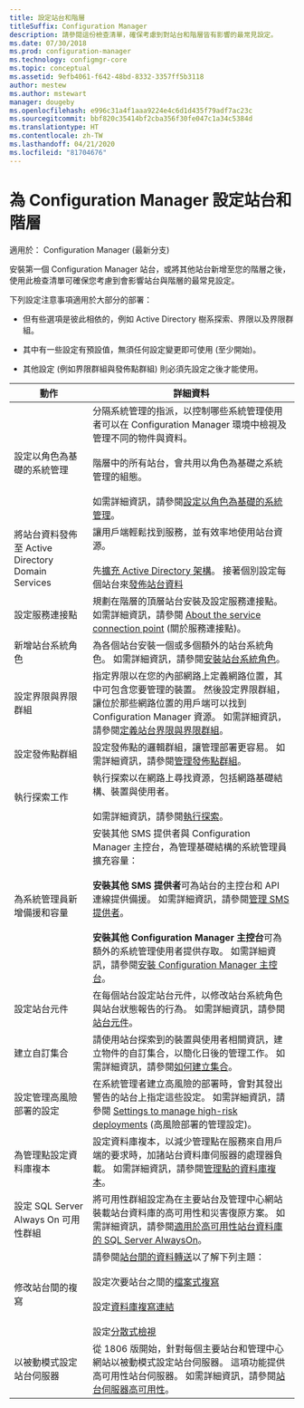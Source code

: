 ```yaml
---
title: 設定站台和階層
titleSuffix: Configuration Manager
description: 請參閱這份檢查清單，確保考慮到對站台和階層皆有影響的最常見設定。
ms.date: 07/30/2018
ms.prod: configuration-manager
ms.technology: configmgr-core
ms.topic: conceptual
ms.assetid: 9efb4061-f642-48bd-8332-3357ff5b3118
author: mestew
ms.author: mstewart
manager: dougeby
ms.openlocfilehash: e996c31a4f1aaa9224e4c6d1d435f79adf7ac23c
ms.sourcegitcommit: bbf820c35414bf2cba356f30fe047c1a34c5384d
ms.translationtype: HT
ms.contentlocale: zh-TW
ms.lasthandoff: 04/21/2020
ms.locfileid: "81704676"
---
```

# <a name="configure-sites-and-hierarchies-for-configuration-manager"></a>為 Configuration Manager 設定站台和階層

適用於：  Configuration Manager (最新分支)

安裝第一個 Configuration Manager 站台，或將其他站台新增至您的階層之後，使用此檢查清單可確保您考慮到會影響站台與階層的最常見設定。  

下列設定注意事項適用於大部分的部署：  

- 但有些選項是彼此相依的，例如 Active Directory 樹系探索、界限以及界限群組。  

- 其中有一些設定有預設值，無須任何設定變更即可使用 (至少開始)。  

- 其他設定 (例如界限群組與發佈點群組) 則必須先設定之後才能使用。  

| 動作 | 詳細資料 |  
|------------|-------------|  
| 設定以角色為基礎的系統管理 | 分隔系統管理的指派，以控制哪些系統管理使用者可以在 Configuration Manager 環境中檢視及管理不同的物件與資料。<br /><br /> 階層中的所有站台，會共用以角色為基礎之系統管理的組態。   <br/><br/>如需詳細資訊，請參閱[設定以角色為基礎的系統管理](configure-role-based-administration.md)。 |  
| 將站台資料發佈至 Active Directory Domain Services | 讓用戶端輕鬆找到服務，並有效率地使用站台資源。<br /><br /> 先[擴充 Active Directory 架構](../../../plan-design/network/extend-the-active-directory-schema.md)。 接著個別設定每個站台來[發佈站台資料](publish-site-data.md) |  
| 設定服務連接點 | 規劃在階層的頂層站台安裝及設定服務連接點。 如需詳細資訊，請參閱 [About the service connection point](about-the-service-connection-point.md) (關於服務連接點)。 |  
| 新增站台系統角色 | 為各個站台安裝一個或多個額外的站台系統角色。 如需詳細資訊，請參閱[安裝站台系統角色](add-site-system-roles.md)。 |  
| 設定界限與界限群組 | 指定界限以在您的內部網路上定義網路位置，其中可包含您要管理的裝置。 然後設定界限群組，讓位於那些網路位置的用戶端可以找到 Configuration Manager 資源。 如需詳細資訊，請參閱[定義站台界限與界限群組](define-site-boundaries-and-boundary-groups.md)。 |  
| 設定發佈點群組 | 設定發佈點的邏輯群組，讓管理部署更容易。 如需詳細資訊，請參閱[管理發佈點群組](install-and-configure-distribution-points.md#bkmk_manage)。 |  
| 執行探索工作 | 執行探索以在網路上尋找資源，包括網路基礎結構、裝置與使用者。<br /><br /> 如需詳細資訊，請參閱[執行探索](run-discovery.md)。 |  
| 為系統管理員新增備援和容量 | 安裝其他 SMS 提供者與 Configuration Manager 主控台，為管理基礎結構的系統管理員擴充容量：<br /><br /> **安裝其他 SMS 提供者**可為站台的主控台和 API 連線提供備援。 如需詳細資訊，請參閱[管理 SMS 提供者](../../manage/modify-your-infrastructure.md#BKMK_ManageSMSprovider)。<br /><br /> **安裝其他 Configuration Manager 主控台**可為額外的系統管理使用者提供存取。 如需詳細資訊，請參閱[安裝 Configuration Manager 主控台](../install/install-consoles.md)。 |  
| 設定站台元件 | 在每個站台設定站台元件，以修改站台系統角色與站台狀態報告的行為。 如需詳細資訊，請參閱[站台元件](site-components.md)。 |  
| 建立自訂集合 | 請使用站台探索到的裝置與使用者相關資訊，建立物件的自訂集合，以簡化日後的管理工作。 如需詳細資訊，請參閱[如何建立集合](../../../clients/manage/collections/create-collections.md)。 |  
| 設定管理高風險部署的設定 | 在系統管理者建立高風險的部署時，會對其發出警告的站台上指定這些設定。 如需詳細資訊，請參閱 [Settings to manage high-risk deployments](../../manage/settings-to-manage-high-risk-deployments.md) (高風險部署的管理設定)。 |  
| 為管理點設定資料庫複本 | 設定資料庫複本，以減少管理點在服務來自用戶端的要求時，加諸站台資料庫伺服器的處理器負載。 如需詳細資訊，請參閱[管理點的資料庫複本](database-replicas-for-management-points.md)。 |  
| 設定 SQL Server Always On 可用性群組 | 將可用性群組設定為在主要站台及管理中心網站裝載站台資料庫的高可用性和災害復原方案。 如需詳細資訊，請參閱[適用於高可用性站台資料庫的 SQL Server AlwaysOn](sql-server-alwayson-for-a-highly-available-site-database.md)。 |  
| 修改站台間的複寫 | 請參閱[站台間的資料轉送](../../../plan-design/hierarchy/data-transfers-between-sites.md)以了解下列主題：<br /><br /> 設定次要站台之間的[檔案式複寫](../../../plan-design/hierarchy/file-based-replication.md)<br /><br /> 設定[資料庫複寫連結](../../../plan-design/hierarchy/database-replication.md)<br /><br /> 設定[分散式檢視](../../../plan-design/hierarchy/database-replication.md#bkmk_distviews) |  
| 以被動模式設定站台伺服器 | 從 1806 版開始，針對每個主要站台和管理中心網站以被動模式設定站台伺服器。 這項功能提供高可用性站台伺服器。 如需詳細資訊，請參閱[站台伺服器高可用性](site-server-high-availability.md)。 |  

